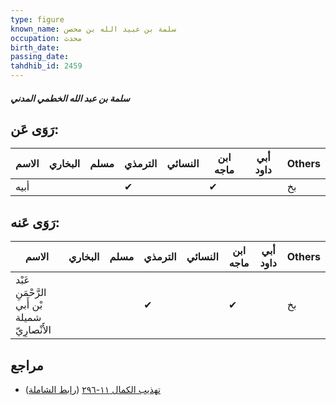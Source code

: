 ```yaml
---
type: figure
known_name: سلمة بن عبيد الله بن محصن
occupation: محدث
birth_date:
passing_date:
tahdhib_id: 2459
---
```

##### سلمة بن عبد الله الخطمي المدني

## رَوَى عَن:
| الاسم | البخاري | مسلم | الترمذي | النسائي | ابن ماجه | أبي داود | Others |
| ----- | ------- | ---- | ------- | ------- | -------- | -------- | ------ |
| أبيه  |         |      | ✔       |         | ✔        |          | بخ     |
## رَوَى عَنه:
| الاسم                                         | البخاري | مسلم | الترمذي | النسائي | ابن ماجه | أبي داود | Others |
| --------------------------------------------- | ------- | ---- | ------- | ------- | -------- | -------- | ------ |
| عَبْد الرَّحْمَنِ بْن أَبي شميلة الأَنْصارِيّ |         |      | ✔       |         | ✔        |          | بخ     |
## مراجع
- [تهذيب الكمال ١١-٢٩٦](obsidian://open?vault=Tahdhib-al-Kamal&file=Figures/٢٤٥٩-سلمة%20بن%20عبد%20الله%20الخطمي%20المدني) ([رابط الشاملة](https://shamela.ws/book/3722/5616))